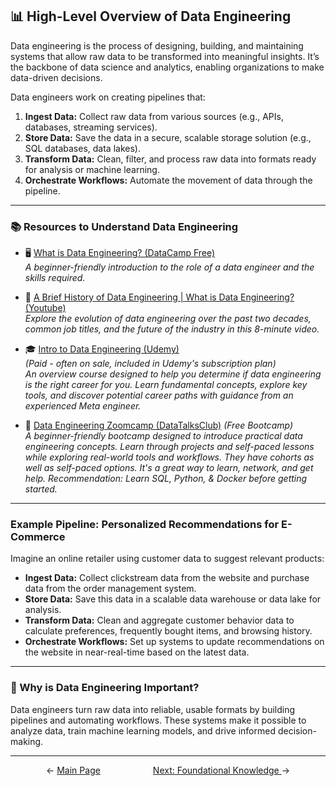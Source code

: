 ## 📊 High-Level Overview of Data Engineering

Data engineering is the process of designing, building, and maintaining systems that allow raw data to be transformed into meaningful insights. It’s the backbone of data science and analytics, enabling organizations to make data-driven decisions.

Data engineers work on creating pipelines that:
1. **Ingest Data:** Collect raw data from various sources (e.g., APIs, databases, streaming services).  
2. **Store Data:** Save the data in a secure, scalable storage solution (e.g., SQL databases, data lakes).  
3. **Transform Data:** Clean, filter, and process raw data into formats ready for analysis or machine learning.  
4. **Orchestrate Workflows:** Automate the movement of data through the pipeline.

---

### 📚 Resources to Understand Data Engineering

- 🖥️ [What is Data Engineering? (DataCamp Free)](https://www.datacamp.com/blog/what-is-data-engineering)  
  *A beginner-friendly introduction to the role of a data engineer and the skills required.*  

- 🎥 [A Brief History of Data Engineering | What is Data Engineering? (Youtube)](https://www.youtube.com/watch?v=NmWtdM0vqzY&list=PLy4OcwImJzBKg3rmROyI_CBBAYlQISkOO)  
  *Explore the evolution of data engineering over the past two decades, common job titles, and the future of the industry in this 8-minute video.*  

- 🎓 [Intro to Data Engineering (Udemy)](https://www.udemy.com/course/intro-to-data-engineering)  
  *(Paid - often on sale, included in Udemy's subscription plan)*  
  *An overview course designed to help you determine if data engineering is the right career for you. Learn fundamental concepts, explore key tools, and discover potential career paths with guidance from an experienced Meta engineer.*  

- 🚀 [Data Engineering Zoomcamp (DataTalksClub)](https://github.com/DataTalksClub/data-engineering-zoomcamp) *(Free Bootcamp)*  
  *A beginner-friendly bootcamp designed to introduce practical data engineering concepts. Learn through projects and self-paced lessons while exploring real-world tools and workflows. They have cohorts as well as self-paced options. It's a great way to learn, network, and get help. Recommendation: Learn SQL, Python, & Docker before getting started.*  

---

### Example Pipeline: Personalized Recommendations for E-Commerce

Imagine an online retailer using customer data to suggest relevant products:
- **Ingest Data:** Collect clickstream data from the website and purchase data from the order management system.
- **Store Data:** Save this data in a scalable data warehouse or data lake for analysis.
- **Transform Data:** Clean and aggregate customer behavior data to calculate preferences, frequently bought items, and browsing history.
- **Orchestrate Workflows:** Set up systems to update recommendations on the website in near-real-time based on the latest data.

---

### 🎯 Why is Data Engineering Important?

Data engineers turn raw data into reliable, usable formats by building pipelines and automating workflows. These systems make it possible to analyze data, train machine learning models, and drive informed decision-making.

---

<p align="center">
  <span style="margin-right: 40px;">← <a href="../README.md">Main Page</a></span>
  <span style="margin-left: 40px;"><a href="../02_foundations/README.md">Next: Foundational Knowledge </a>→</span>
</p>



